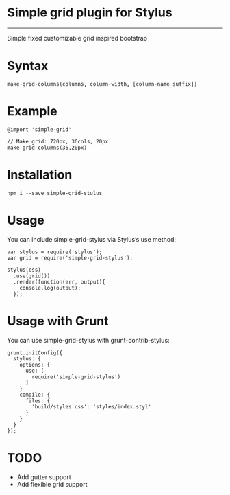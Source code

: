 # Simple grid plugin for Stylus
- - -

Simple fixed customizable grid inspired bootstrap


# Syntax 

    make-grid-columns(columns, column-width, [column-name_suffix])


# Example

    @import 'simple-grid'

    // Make grid: 720px, 36cols, 20px
    make-grid-columns(36,20px)


# Installation

    npm i --save simple-grid-stulus


# Usage

You can include simple-grid-stylus via Stylus’s use method:

    var stylus = require('stylus');
    var grid = require('simple-grid-stylus');

    stylus(css)
      .use(grid())
      .render(function(err, output){
        console.log(output);
      });


# Usage with Grunt

You can use simple-grid-stylus with grunt-contrib-stylus:

    grunt.initConfig({
      stylus: {
        options: {
          use: [
            require('simple-grid-stylus')
          ]
        }
        compile: {
          files: {
            'build/styles.css': 'styles/index.styl'
          }
        }
      }
    });


# TODO

*   Add gutter support
*   Add flexible grid support